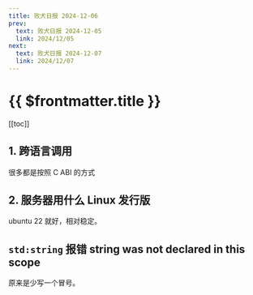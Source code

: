 ```yaml
---
title: 败犬日报 2024-12-06
prev:
  text: 败犬日报 2024-12-05
  link: 2024/12/05
next:
  text: 败犬日报 2024-12-07
  link: 2024/12/07
---
```


# {{ $frontmatter.title }}

[[toc]]

## 1. 跨语言调用

很多都是按照 C ABI 的方式

## 2. 服务器用什么 Linux 发行版

ubuntu 22 就好，相对稳定。

## `std:string` 报错 string was not declared in this scope

原来是少写一个冒号。
